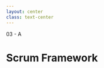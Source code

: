 ```yaml
---
layout: center
class: text-center
---
```


<span class='text-6xl font-extrabold color-orange p-4 border border-solid border-orange rounded-lg'>
03 - A
</span>

<h1 class='font-bold mt-12'>
Scrum Framework
</h1>
